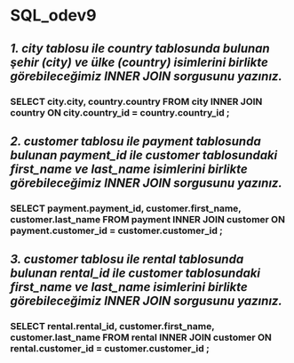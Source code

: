 # SQL_odev9
## *1. city tablosu ile country tablosunda bulunan şehir (city) ve ülke (country) isimlerini birlikte görebileceğimiz INNER JOIN sorgusunu yazınız.*

### **SELECT city.city, country.country FROM city INNER JOIN country ON city.country_id = country.country_id ;**

## *2. customer tablosu ile payment tablosunda bulunan payment_id ile customer tablosundaki first_name ve last_name isimlerini birlikte görebileceğimiz INNER JOIN sorgusunu yazınız.*

### **SELECT payment.payment_id, customer.first_name, customer.last_name FROM payment INNER JOIN customer ON payment.customer_id = customer.customer_id ;**

## *3. customer tablosu ile rental tablosunda bulunan rental_id ile customer tablosundaki first_name ve last_name isimlerini birlikte görebileceğimiz INNER JOIN sorgusunu yazınız.*

### **SELECT rental.rental_id, customer.first_name, customer.last_name FROM rental INNER JOIN customer ON rental.customer_id = customer.customer_id ;**

